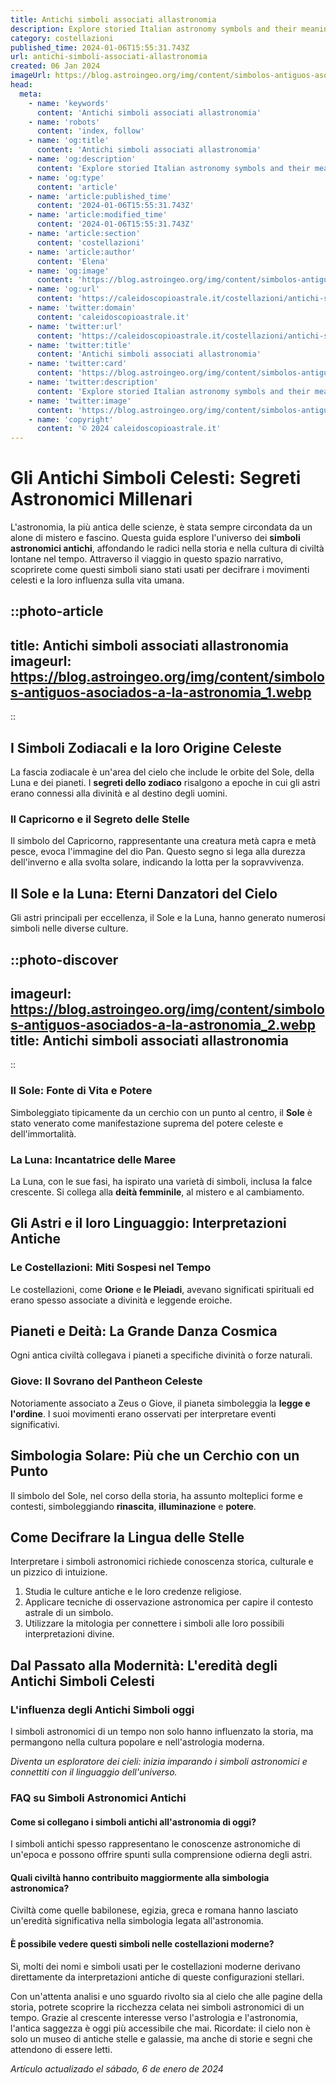 ```yaml
---
title: Antichi simboli associati allastronomia
description: Explore storied Italian astronomy symbols and their meanings. Unravel ancient celestial mysteries in this captivating read. #AstronomySymbols
category: costellazioni
published_time: 2024-01-06T15:55:31.743Z
url: antichi-simboli-associati-allastronomia
created: 06 Jan 2024
imageUrl: https://blog.astroingeo.org/img/content/simbolos-antiguos-asociados-a-la-astronomia_1.webp
head:
  meta:
    - name: 'keywords'
      content: 'Antichi simboli associati allastronomia'
    - name: 'robots'
      content: 'index, follow'
    - name: 'og:title'
      content: 'Antichi simboli associati allastronomia'
    - name: 'og:description'
      content: 'Explore storied Italian astronomy symbols and their meanings. Unravel ancient celestial mysteries in this captivating read. #AstronomySymbols'
    - name: 'og:type'
      content: 'article'
    - name: 'article:published_time'
      content: '2024-01-06T15:55:31.743Z'
    - name: 'article:modified_time'
      content: '2024-01-06T15:55:31.743Z'
    - name: 'article:section'
      content: 'costellazioni'
    - name: 'article:author'
      content: 'Elena'
    - name: 'og:image'
      content: 'https://blog.astroingeo.org/img/content/simbolos-antiguos-asociados-a-la-astronomia_1.webp'
    - name: 'og:url'
      content: 'https://caleidoscopioastrale.it/costellazioni/antichi-simboli-associati-allastronomia'
    - name: 'twitter:domain'
      content: 'caleidoscopioastrale.it'
    - name: 'twitter:url'
      content: 'https://caleidoscopioastrale.it/costellazioni/antichi-simboli-associati-allastronomia'
    - name: 'twitter:title'
      content: 'Antichi simboli associati allastronomia'
    - name: 'twitter:card'
      content: 'https://blog.astroingeo.org/img/content/simbolos-antiguos-asociados-a-la-astronomia_1.webp'
    - name: 'twitter:description'
      content: 'Explore storied Italian astronomy symbols and their meanings. Unravel ancient celestial mysteries in this captivating read. #AstronomySymbols'
    - name: 'twitter:image'
      content: 'https://blog.astroingeo.org/img/content/simbolos-antiguos-asociados-a-la-astronomia_1.webp'
    - name: 'copyright'
      content: '© 2024 caleidoscopioastrale.it'
---
```

# Gli Antichi Simboli Celesti: Segreti Astronomici Millenari

L'astronomia, la più antica delle scienze, è stata sempre circondata da un alone di mistero e fascino. Questa guida esplore l'universo dei **simboli astronomici antichi**, affondando le radici nella storia e nella cultura di civiltà lontane nel tempo. Attraverso il viaggio in questo spazio narrativo, scoprirete come questi simboli siano stati usati per decifrare i movimenti celesti e la loro influenza sulla vita umana.

::photo-article
---
title: Antichi simboli associati allastronomia
imageurl: https://blog.astroingeo.org/img/content/simbolos-antiguos-asociados-a-la-astronomia_1.webp
---
::

## I Simboli Zodiacali e la loro Origine Celeste

La fascia zodiacale è un'area del cielo che include le orbite del Sole, della Luna e dei pianeti. I **segreti dello zodiaco** risalgono a epoche in cui gli astri erano connessi alla divinità e al destino degli uomini.

### Il Capricorno e il Segreto delle Stelle
Il simbolo del Capricorno, rappresentante una creatura metà capra e metà pesce, evoca l'immagine del dio Pan. Questo segno si lega alla durezza dell'inverno e alla svolta solare, indicando la lotta per la sopravvivenza.

## Il Sole e la Luna: Eterni Danzatori del Cielo

Gli astri principali per eccellenza, il Sole e la Luna, hanno generato numerosi simboli nelle diverse culture.

::photo-discover
---
imageurl: https://blog.astroingeo.org/img/content/simbolos-antiguos-asociados-a-la-astronomia_2.webp
title: Antichi simboli associati allastronomia
---
::

### Il Sole: Fonte di Vita e Potere
Simboleggiato tipicamente da un cerchio con un punto al centro, il **Sole** è stato venerato come manifestazione suprema del potere celeste e dell'immortalità.

### La Luna: Incantatrice delle Maree
La Luna, con le sue fasi, ha ispirato una varietà di simboli, inclusa la falce crescente. Si collega alla **deità femminile**, al mistero e al cambiamento.

## Gli Astri e il loro Linguaggio: Interpretazioni Antiche

### Le Costellazioni: Miti Sospesi nel Tempo
Le costellazioni, come **Orione** e **le Pleiadi**, avevano significati spirituali ed erano spesso associate a divinità e leggende eroiche.

## Pianeti e Deità: La Grande Danza Cosmica

Ogni antica civiltà collegava i pianeti a specifiche divinità o forze naturali.

### Giove: Il Sovrano del Pantheon Celeste
Notoriamente associato a Zeus o Giove, il pianeta simboleggia la **legge e l'ordine**. I suoi movimenti erano osservati per interpretare eventi significativi.

## Simbologia Solare: Più che un Cerchio con un Punto

Il simbolo del Sole, nel corso della storia, ha assunto molteplici forme e contesti, simboleggiando **rinascita**, **illuminazione** e **potere**.

## Come Decifrare la Lingua delle Stelle

Interpretare i simboli astronomici richiede conoscenza storica, culturale e un pizzico di intuizione.

1. Studia le culture antiche e le loro credenze religiose.
2. Applicare tecniche di osservazione astronomica per capire il contesto astrale di un simbolo.
3. Utilizzare la mitologia per connettere i simboli alle loro possibili interpretazioni divine.

## Dal Passato alla Modernità: L'eredità degli Antichi Simboli Celesti

### L'influenza degli Antichi Simboli oggi
I simboli astronomici di un tempo non solo hanno influenzato la storia, ma permangono nella cultura popolare e nell'astrologia moderna.

*Diventa un esploratore dei cieli: inizia imparando i simboli astronomici e connettiti con il linguaggio dell'universo.*

### FAQ su Simboli Astronomici Antichi

#### Come si collegano i simboli antichi all'astronomia di oggi?
I simboli antichi spesso rappresentano le conoscenze astronomiche di un'epoca e possono offrire spunti sulla comprensione odierna degli astri.

#### Quali civiltà hanno contribuito maggiormente alla simbologia astronomica?
Civiltà come quelle babilonese, egizia, greca e romana hanno lasciato un'eredità significativa nella simbologia legata all'astronomia.

#### È possibile vedere questi simboli nelle costellazioni moderne?
Sì, molti dei nomi e simboli usati per le costellazioni moderne derivano direttamente da interpretazioni antiche di queste configurazioni stellari.

Con un'attenta analisi e uno sguardo rivolto sia al cielo che alle pagine della storia, potrete scoprire la ricchezza celata nei simboli astronomici di un tempo. Grazie al crescente interesse verso l'astrologia e l'astronomia, l'antica saggezza è oggi più accessibile che mai. Ricordate: il cielo non è solo un museo di antiche stelle e galassie, ma anche di storie e segni che attendono di essere letti.

_Artículo actualizado el sábado, 6 de enero de 2024_